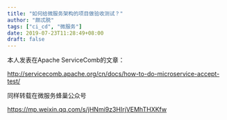 ```yaml
---
title: "如何给微服务架构的项目做验收测试？"
author: "颇忒脱"
tags: ["ci_cd", "微服务"]
date: 2019-07-23T11:28:49+08:00
draft: false
---
```


<!--more-->

本人发表在Apache ServiceComb的文章：

http://servicecomb.apache.org/cn/docs/how-to-do-microservice-accept-test/

同样转载在微服务蜂巢公众号

https://mp.weixin.qq.com/s/jHNmi9z3HIrjVEMhTHXKfw